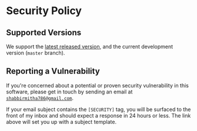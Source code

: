 # Security Policy

## Supported Versions

We support the [latest released version](https://github.com/GitSquared/edex-ui/releases/latest), and the current development version (`master` branch).

## Reporting a Vulnerability

If you're concerned about a potential or proven security vulnerability in this software, please get in touch by sending an email at [`shabbirmitha786@gmail.com`](mailto:shabbirmitha786@gmail.com).

If your email subject contains the `[SECURITY]` tag, you will be surfaced to the front of my inbox and should expect a response in 24 hours or less. The link above will set you up with a subject template.
